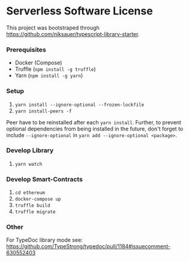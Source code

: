 # Serverless Software License

This project was bootstraped through https://github.com/niksauer/typescript-library-starter.

### Prerequisites

- Docker (Compose)
- Truffle (`npm install -g truffle`)
- Yarn (`npm install -g yarn`)

### Setup

1. `yarn install --ignore-optional --frozen-lockfile`
2. `yarn install-peers -f`

Peer have to be reinstalled after each `yarn install`. Further, to prevent optional dependencies from being installed in the future, don't forget to include `--ignore-optional` in `yarn add --ignore-optional <package>`.

### Develop Library

1. `yarn watch`

### Develop Smart-Contracts

1. `cd ethereum`
2. `docker-compose up`
3. `truffle build`
4. `truffle migrate`

### Other

For TypeDoc library mode see: https://github.com/TypeStrong/typedoc/pull/1184#issuecomment-630552403
